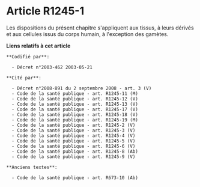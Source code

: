# Article R1245-1

Les dispositions du présent chapitre s'appliquent aux tissus, à leurs dérivés et aux cellules issus du corps humain, à
l'exception des gamètes.

**Liens relatifs à cet article**

	**Codifié par**:

	  - Décret n°2003-462 2003-05-21

	**Cité par**:

	  - Décret n°2008-891 du 2 septembre 2008 - art. 3 (V)
	  - Code de la santé publique - art. R1245-11 (M)
	  - Code de la santé publique - art. R1245-12 (V)
	  - Code de la santé publique - art. R1245-13 (V)
	  - Code de la santé publique - art. R1245-17 (V)
	  - Code de la santé publique - art. R1245-18 (V)
	  - Code de la santé publique - art. R1245-19 (M)
	  - Code de la santé publique - art. R1245-2 (V)
	  - Code de la santé publique - art. R1245-3 (V)
	  - Code de la santé publique - art. R1245-4 (V)
	  - Code de la santé publique - art. R1245-5 (V)
	  - Code de la santé publique - art. R1245-6 (V)
	  - Code de la santé publique - art. R1245-8 (Ab)
	  - Code de la santé publique - art. R1245-9 (V)

	**Anciens textes**:

	  - Code de la santé publique - art. R673-10 (Ab)
